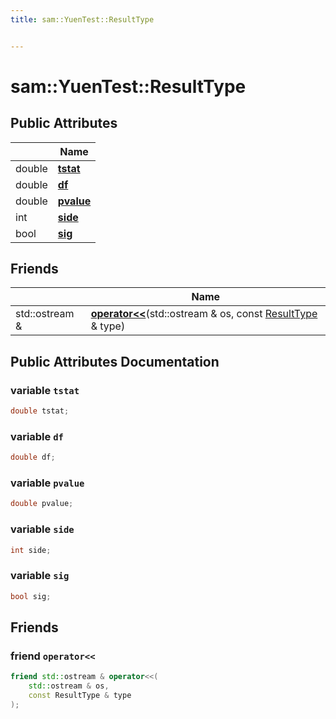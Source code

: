```yaml
---
title: sam::YuenTest::ResultType


---
```


# sam::YuenTest::ResultType





















## Public Attributes

|                | Name           |
| -------------- | -------------- |
| double | **[tstat](/doxygen/Classes/structsam_1_1_yuen_test_1_1_result_type/#variable-tstat)**  |
| double | **[df](/doxygen/Classes/structsam_1_1_yuen_test_1_1_result_type/#variable-df)**  |
| double | **[pvalue](/doxygen/Classes/structsam_1_1_yuen_test_1_1_result_type/#variable-pvalue)**  |
| int | **[side](/doxygen/Classes/structsam_1_1_yuen_test_1_1_result_type/#variable-side)**  |
| bool | **[sig](/doxygen/Classes/structsam_1_1_yuen_test_1_1_result_type/#variable-sig)**  |


## Friends

|                | Name           |
| -------------- | -------------- |
| std::ostream & | **[operator<<](/doxygen/Classes/structsam_1_1_yuen_test_1_1_result_type/#friend-operator<<)**(std::ostream & os, const [ResultType](/doxygen/Classes/structsam_1_1_yuen_test_1_1_result_type/) & type)  |














## Public Attributes Documentation

### variable `tstat`

```cpp
double tstat;
```





























### variable `df`

```cpp
double df;
```





























### variable `pvalue`

```cpp
double pvalue;
```





























### variable `side`

```cpp
int side;
```





























### variable `sig`

```cpp
bool sig;
```































## Friends

### friend `operator<<`

```cpp
friend std::ostream & operator<<(
    std::ostream & os,
    const ResultType & type
);
```































